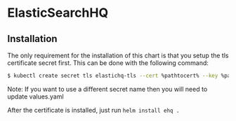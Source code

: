 # ElasticSearchHQ

## Installation

The only requirement for the installation of this chart is that you setup the tls certificate secret first. This can be done with the following command:

```sh
$ kubectl create secret tls elastichq-tls --cert %pathtocert% --key %pathtokey%
```

Note: If you want to use a different secret name then you will need to update values.yaml

After the certificate is installed, just run `helm install ehq .`
